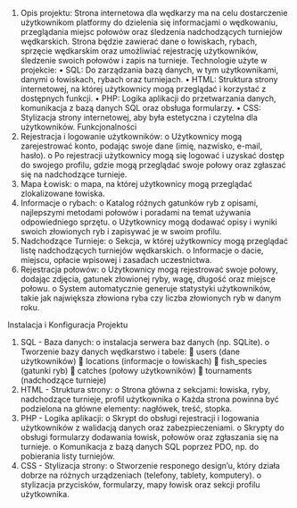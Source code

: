 1.	Opis projektu: 
  Strona internetowa dla wędkarzy ma na celu dostarczenie użytkownikom platformy do dzielenia się informacjami o wędkowaniu, przeglądania miejsc połowów oraz śledzenia nadchodzących turniejów wędkarskich. Strona będzie      zawierać dane o łowiskach, rybach, sprzęcie wędkarskim oraz umożliwiać rejestrację użytkowników, śledzenie swoich połowów i zapis na turnieje.
  Technologie użyte w projekcie:
  •	SQL: Do zarządzania bazą danych, w tym użytkownikami, danymi o łowiskach, rybach oraz turniejach.
  •	HTML: Struktura strony internetowej, na której użytkownicy mogą przeglądać i korzystać z dostępnych funkcji.
  •	PHP: Logika aplikacji do przetwarzania danych, komunikacja z bazą danych SQL oraz obsługa formularzy.
  •	CSS: Stylizacja strony internetowej, aby była estetyczna i czytelna dla użytkowników.
Funkcjonalności
1.	Rejestracja i logowanie użytkowników:
  o	Użytkownicy mogą zarejestrować konto, podając swoje dane (imię, nazwisko, e-mail, hasło).
  o	Po rejestracji użytkownicy mogą się logować i uzyskać dostęp do swojego profilu, gdzie mogą przeglądać swoje połowy oraz zgłaszać się na nadchodzące turnieje.
2.	Mapa Łowisk:
  o	mapa, na której użytkownicy mogą przeglądać zlokalizowane łowiska.
3.	Informacje o rybach:
  o	Katalog różnych gatunków ryb z opisami, najlepszymi metodami połowów i poradami na temat używania odpowiedniego sprzętu.
  o	Użytkownicy mogą dodawać opisy i wyniki swoich złowionych ryb i zapisywać je w swoim profilu.
4.	Nadchodzące Turnieje:
  o	Sekcja, w której użytkownicy mogą przeglądać listę nadchodzących turniejów wędkarskich.
  o	Informacje o dacie, miejscu, opłacie wpisowej i zasadach uczestnictwa.
5.	Rejestracja połowów:
  o	Użytkownicy mogą rejestrować swoje połowy, dodając zdjęcia, gatunek złowionej ryby, wagę, długość oraz miejsce połowu.
  o	System automatycznie generuje statystyki użytkowników, takie jak największa złowiona ryba czy liczba złowionych ryb w danym roku.

Instalacja i Konfiguracja Projektu
1.	SQL - Baza danych:
  o	instalacja serwera baz danych (np. SQLite).
  o	Tworzenie bazy danych  wędkarstwo i tabele:
    	users (dane użytkowników)
    	locations (informacje o łowiskach)
    	fish_species (gatunki ryb)
    	catches (połowy użytkowników)
    	tournaments (nadchodzące turnieje)
2.	HTML - Struktura strony:
  o	Strona główna z sekcjami: łowiska, ryby, nadchodzące turnieje, profil użytkownika
  o	Każda strona powinna być podzielona na główne elementy: nagłówek, treść, stopka.
3.	PHP - Logika aplikacji:
  o	Skrypt do obsługi rejestracji i logowania użytkowników z walidacją danych oraz zabezpieczeniami.
  o	Skrypty do obsługi formularzy dodawania łowisk, połowów oraz zgłaszania się na turnieje.
  o	Komunikacja z bazą danych SQL poprzez PDO, np. do pobierania listy turniejów.
4.	CSS - Stylizacja strony:
  o	Stworzenie responego design’u, który działa dobrze na różnych urządzeniach (telefony, tablety, komputery).
  o	stylizacja przycisków, formularzy, mapy łowisk oraz sekcji profilu użytkownika.

